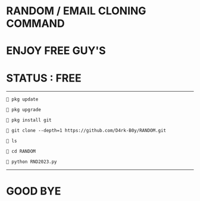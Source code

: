 # RANDOM / EMAIL CLONING COMMAND 

# ENJOY FREE GUY'S 

# STATUS : FREE

------------------------------------------

`💚 pkg update`

`💚 pkg upgrade`

`💚 pkg install git`

`💚 git clone --depth=1 https://github.com/D4rk-B0y/RANDOM.git`

`💚 ls`

`💚 cd RANDOM`

`💚 python RND2023.py`

-------------------------------------------

# GOOD BYE
